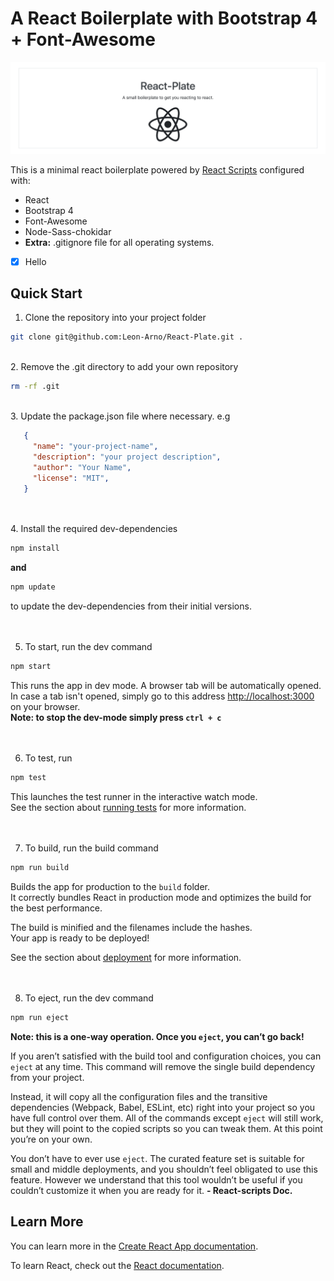 # A React Boilerplate with Bootstrap 4 + Font-Awesome

![webshot](./webshot.png)

This is a minimal react boilerplate powered by [React Scripts](https://github.com/facebook/create-react-app/blob/master/packages/react-scripts/template/README.md) configured with:

- React
- Bootstrap 4
- Font-Awesome
- Node-Sass-chokidar
- **Extra:** .gitignore file for all operating systems.
- [x] Hello
 
## Quick Start

1. Clone the repository into your project folder
   <br>

```bash
git clone git@github.com:Leon-Arno/React-Plate.git .
```

<br>
2. Remove the .git directory to add your own repository

```bash
rm -rf .git
```

<br>
3. Update the package.json file where necessary.
   e.g

```JSON
   {
     "name": "your-project-name",
     "description": "your project description",
     "author": "Your Name",
     "license": "MIT",
   }
```

<br>
<br>
4. Install the required dev-dependencies

```bash
npm install
```

**and**

```bash
npm update
```

to update the dev-dependencies from their initial versions.
<br>
<br>
<br>

5. To start, run the dev command

```bash
npm start
```

This runs the app in dev mode. A browser tab will be automatically opened.<br>
In case a tab isn't opened, simply go to this address [http://localhost:3000](http://localhost:3000) on your browser.<br>
**Note: to stop the dev-mode simply press `ctrl + c`**
<br>
<br>
<br>

6. To test, run

```bash
npm test
```

This launches the test runner in the interactive watch mode.<br>
See the section about [running tests](https://facebook.github.io/create-react-app/docs/running-tests) for more information.
<br>
<br>
<br>

7. To build, run the build command

```bash
npm run build
```

Builds the app for production to the `build` folder.<br>
It correctly bundles React in production mode and optimizes the build for the best performance.

The build is minified and the filenames include the hashes.<br>
Your app is ready to be deployed!

See the section about [deployment](https://facebook.github.io/create-react-app/docs/deployment) for more information.
<br>
<br>
<br>

8. To eject, run the dev command

```bash
npm run eject
```

**Note: this is a one-way operation. Once you `eject`, you can’t go back!**

If you aren’t satisfied with the build tool and configuration choices, you can `eject` at any time. This command will remove the single build dependency from your project.

Instead, it will copy all the configuration files and the transitive dependencies (Webpack, Babel, ESLint, etc) right into your project so you have full control over them. All of the commands except `eject` will still work, but they will point to the copied scripts so you can tweak them. At this point you’re on your own.

You don’t have to ever use `eject`. The curated feature set is suitable for small and middle deployments, and you shouldn’t feel obligated to use this feature. However we understand that this tool wouldn’t be useful if you couldn’t customize it when you are ready for it.
**- React-scripts Doc.**

## Learn More

You can learn more in the [Create React App documentation](https://facebook.github.io/create-react-app/docs/getting-started).

To learn React, check out the [React documentation](https://reactjs.org/).
